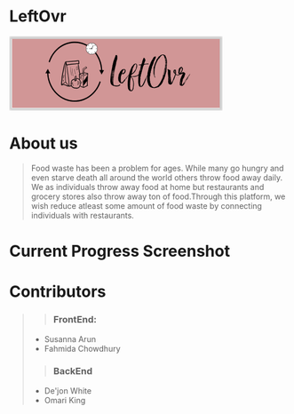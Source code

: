 # LeftOvr
![](logo4.png)
# About us
> Food waste has been a problem for ages. While many go hungry and even starve death all around the world others throw food away daily. We as individuals throw away food at home but restaurants and grocery stores also throw away ton of food.Through this platform, we wish reduce atleast some amount of food waste by connecting individuals with restaurants.  
# Current Progress Screenshot

# Contributors 
>> ### FrontEnd: 
 > * Susanna Arun
 > * Fahmida Chowdhury
>> ### BackEnd
 > * De'jon White 
 > * Omari King
   

 
